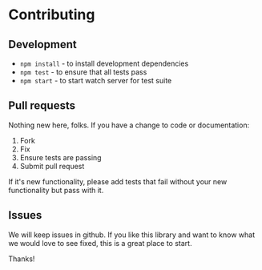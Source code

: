 # Contributing

## Development

  * `npm install` - to install development dependencies
  * `npm test` - to ensure that all tests pass
  * `npm start` - to start watch server for test suite

## Pull requests

Nothing new here, folks. If you have a change to code or documentation:

1. Fork
2. Fix
3. Ensure tests are passing
4. Submit pull request

If it's new functionality, please add tests that fail without your new functionality but pass with it.

## Issues

We will keep issues in github. If you like this library and want to know what we would love to see fixed, this is a great place to start.

Thanks!